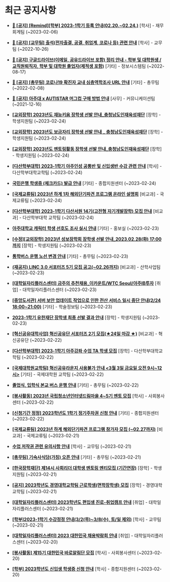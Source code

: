 # 최근 공지사항

* **[📌 [공지] [Remind][학부] 2023-1학기 등록 안내(02.20.~02.24.)](http://ajou.ac.kr/kr/ajou/notice.do?mode=view&amp;articleNo=210364&amp;article.offset=0&amp;articleLimit=30)**
 [학사] - 재무회계팀 (~2023-02-06)

* **[📌 [공지] [교무팀] 출석(전자출결, 공결, 취업계, 코로나 등) 관련 안내](http://ajou.ac.kr/kr/ajou/notice.do?mode=view&amp;articleNo=205552&amp;article.offset=0&amp;articleLimit=30)**
 [학사] - 교무팀 (~2022-10-26)

* **[📌 [공지] 구글드라이브(이메일, 공유드라이브 포함) 정리 안내 - 학부 및 대학원생 / 교직원퇴직자, 학부 및 대학원 졸업자(제적생 포함)](http://ajou.ac.kr/kr/ajou/notice.do?mode=view&amp;articleNo=202858&amp;article.offset=0&amp;articleLimit=30)**
 [기타] - 정보시스템팀 (~2022-08-17)

* **[📌 [공지] [총무팀] 코로나19 확진자 교내 심층역학조사 URL 안내](http://ajou.ac.kr/kr/ajou/notice.do?mode=view&amp;articleNo=180493&amp;article.offset=0&amp;articleLimit=30)**
 [기타] - 총무팀 (~2022-02-08)

* **[📌 [공지] 아주대 x AUTISTAR 머그컵 구매 방법 안내](http://ajou.ac.kr/kr/ajou/notice.do?mode=view&amp;articleNo=147976&amp;article.offset=0&amp;articleLimit=30)**
 [사무] - 커뮤니케이션팀 (~2021-12-16)

* **[[교외장학] 2023년도 재능키움 장학생 선발 안내_충청남도인재육성재단](http://ajou.ac.kr/kr/ajou/notice.do?mode=view&amp;articleNo=211119&amp;article.offset=0&amp;articleLimit=30)**
 [장학] - 학생지원팀 (~2023-02-24)

* **[[교외장학] 2023년도 보금자리 장학생 선발 안내 _ 충청남도인재육성재단](http://ajou.ac.kr/kr/ajou/notice.do?mode=view&amp;articleNo=211118&amp;article.offset=0&amp;articleLimit=30)**
 [장학] - 학생지원팀 (~2023-02-24)

* **[[교외장학] 2023년도 멘토링활동 장학생 선발 안내_충청남도인재육성재단](http://ajou.ac.kr/kr/ajou/notice.do?mode=view&amp;articleNo=211117&amp;article.offset=0&amp;articleLimit=30)**
 [장학] - 학생지원팀 (~2023-02-24)

* **[[다산학부대학] 2023-1학기 아주인성 공통반 및 신입생반 수강 관련 안내](http://ajou.ac.kr/kr/ajou/notice.do?mode=view&amp;articleNo=211113&amp;article.offset=0&amp;articleLimit=30)**
 [학사] - 다산학부대학교학팀 (~2023-02-24)

* **[국민은행 학생증 (체크카드) 발급 안내](http://ajou.ac.kr/kr/ajou/notice.do?mode=view&amp;articleNo=211102&amp;article.offset=0&amp;articleLimit=30)**
 [기타] - 종합지원센터 (~2023-02-24)

* **[[국제교류팀] 2023년 하계 1차 해외단기파견 프로그램 온라인 설명회](http://ajou.ac.kr/kr/ajou/notice.do?mode=view&amp;articleNo=211095&amp;article.offset=0&amp;articleLimit=30)**
 [비교과] - 국제교류팀 (~2023-02-24)

* **[[다산학부대학] 2023-1학기 다산서원 14기(고전형 자기개발장학) 모집 안내](http://ajou.ac.kr/kr/ajou/notice.do?mode=view&amp;articleNo=211089&amp;article.offset=0&amp;articleLimit=30)**
 [비교과] - 다산학부대학 교학팀 (~2023-02-24)

* **[아주대학교 캐릭터 학생 선호도 조사 실시 안내](http://ajou.ac.kr/kr/ajou/notice.do?mode=view&amp;articleNo=211085&amp;article.offset=0&amp;articleLimit=30)**
 [기타] - 홍보실 (~2023-02-23)

* **[[수정][교외장학] 2023년 성보장학회 장학생 선발 안내_2023.02.28(화) 17:00까지](http://ajou.ac.kr/kr/ajou/notice.do?mode=view&amp;articleNo=211082&amp;article.offset=0&amp;articleLimit=30)**
 [장학] - 학생지원팀 (~2023-02-23)

* **[통학버스 운행 노선 변경 안내](http://ajou.ac.kr/kr/ajou/notice.do?mode=view&amp;articleNo=211080&amp;article.offset=0&amp;articleLimit=30)**
 [기타] - 총무팀 (~2023-02-23)

* **[(재공지) LINC 3.0 서포터즈 5기 모집 공고(~02.26까지)](http://ajou.ac.kr/kr/ajou/notice.do?mode=view&amp;articleNo=211079&amp;article.offset=0&amp;articleLimit=30)**
 [비교과] - 산학사업팀 (~2023-02-23)

* **[[대학일자리플러스센터] 금주의 추천채용_이카운트/WTC Seoul/아주IB투자](http://ajou.ac.kr/kr/ajou/notice.do?mode=view&amp;articleNo=211077&amp;article.offset=0&amp;articleLimit=30)**
 [취업] - 대학일자리플러스센터 (~2023-02-23)

* **[[중앙도서관] 서버 보안 업데이트 작업으로 인한 전산 서비스 일시 중단 안내(2/24 18:00~21:00)](http://ajou.ac.kr/kr/ajou/notice.do?mode=view&amp;articleNo=211067&amp;article.offset=0&amp;articleLimit=30)**
 [기타] - 학술정보팀 (~2023-02-23)

* **[2023-1학기 유한재단 장학생 최종 선발 결과 안내](http://ajou.ac.kr/kr/ajou/notice.do?mode=view&amp;articleNo=211056&amp;article.offset=0&amp;articleLimit=30)**
 [장학] - 학생지원팀 (~2023-02-23)

* **[[혁신공유대학사업] 혁신공유단 서포터즈 2기 모집(★24일 마감 ★)](http://ajou.ac.kr/kr/ajou/notice.do?mode=view&amp;articleNo=211042&amp;article.offset=0&amp;articleLimit=30)**
 [비교과] - 혁신공유단 (~2023-02-22)

* **[[다산학부대학] 2023-1학기 아주강좌 수업 TA 학생 모집](http://ajou.ac.kr/kr/ajou/notice.do?mode=view&amp;articleNo=211034&amp;article.offset=0&amp;articleLimit=30)**
 [장학] - 다산학부대학교학팀 (~2023-02-22)

* **[[국제대학원교학팀] 혁신공유라운지 사용불가 안내 &lt;3월 3일 금요일 오전 9시~12시&gt;](http://ajou.ac.kr/kr/ajou/notice.do?mode=view&amp;articleNo=211023&amp;article.offset=0&amp;articleLimit=30)**
 [기타] - 국제대학원 교학팀 (~2023-02-22)

* **[졸업식, 입학식 본교 버스 운행 안내](http://ajou.ac.kr/kr/ajou/notice.do?mode=view&amp;articleNo=211012&amp;article.offset=0&amp;articleLimit=30)**
 [기타] - 총무팀 (~2023-02-22)

* **[[봉사활동] 2023년 국립청소년인터넷드림마을 4~5기 멘토 모집](http://ajou.ac.kr/kr/ajou/notice.do?mode=view&amp;articleNo=211010&amp;article.offset=0&amp;articleLimit=30)**
 [학사] - 사회봉사센터 (~2023-02-22)

* **[[신청기간 정정] 2023학년도 1학기 정기주차권 신청 안내](http://ajou.ac.kr/kr/ajou/notice.do?mode=view&amp;articleNo=211009&amp;article.offset=0&amp;articleLimit=30)**
 [기타] - 종합지원센터 (~2023-02-22)

* **[[국제교류팀] 2023년 하계 해외단기파견 프로그램 참가자 모집 (~02.27까지)](http://ajou.ac.kr/kr/ajou/notice.do?mode=view&amp;articleNo=211002&amp;article.offset=0&amp;articleLimit=30)**
 [비교과] - 국제교류팀 (~2023-02-21)

* **[수업 저작권 관련 유의사항 안내](http://ajou.ac.kr/kr/ajou/notice.do?mode=view&amp;articleNo=210997&amp;article.offset=0&amp;articleLimit=30)**
 [학사] - 교무팀 (~2023-02-21)

* **[[총무팀] 기숙사식당(가칭) 오픈 안내](http://ajou.ac.kr/kr/ajou/notice.do?mode=view&amp;articleNo=210996&amp;article.offset=0&amp;articleLimit=30)**
 [기타] - 총무팀 (~2023-02-21)

* **[[한국장학재단] 제14시 사회리더 대학생 멘토링 멘티모집 (기간연장)](http://ajou.ac.kr/kr/ajou/notice.do?mode=view&amp;articleNo=210995&amp;article.offset=0&amp;articleLimit=30)**
 [장학] - 학생지원팀 (~2023-02-21)

* **[[공지] 2023학년도 경영대학교학팀 근로학생(면학장학생) 모집](http://ajou.ac.kr/kr/ajou/notice.do?mode=view&amp;articleNo=210983&amp;article.offset=0&amp;articleLimit=30)**
 [장학] - 경영대학교학팀 (~2023-02-21)

* **[[대학일자리플러스센터] 2023학년도 편입생 진로-취업캠프 안내](http://ajou.ac.kr/kr/ajou/notice.do?mode=view&amp;articleNo=210967&amp;article.offset=0&amp;articleLimit=30)**
 [취업] - 대학일자리플러스센터 (~2023-02-21)

* **[[학부]2023-1학기 수강정정 안내(3/2(목)~3/8(수), 토/일 제외)](http://ajou.ac.kr/kr/ajou/notice.do?mode=view&amp;articleNo=210965&amp;article.offset=0&amp;articleLimit=30)**
 [학사] - 교무팀 (~2023-02-21)

* **[[대학일자리플러스센터] 2023 대한민국 채용박람회 안내](http://ajou.ac.kr/kr/ajou/notice.do?mode=view&amp;articleNo=210953&amp;article.offset=0&amp;articleLimit=30)**
 [취업] - 대학일자리플러스센터 (~2023-02-20)

* **[[봉사활동] 제15기 대한민국 바로알림단 모집](http://ajou.ac.kr/kr/ajou/notice.do?mode=view&amp;articleNo=210934&amp;article.offset=0&amp;articleLimit=30)**
 [학사] - 사회봉사센터 (~2023-02-20)

* **[[학부] 2023학년도 신입생 학생증 신청 안내](http://ajou.ac.kr/kr/ajou/notice.do?mode=view&amp;articleNo=210926&amp;article.offset=0&amp;articleLimit=30)**
 [학사] - 종합지원센터 (~2023-02-20)
